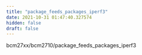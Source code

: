 ```yaml
---
title: "package_feeds_packages_iperf3"
date: 2021-10-31 01:47:40.327574
hidden: false
draft: false
---
```


bcm27xx/bcm2710/package_feeds_packages_iperf3

